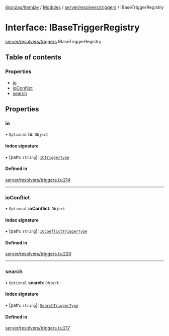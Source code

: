 [@onzag/itemize](../README.md) / [Modules](../modules.md) / [server/resolvers/triggers](../modules/server_resolvers_triggers.md) / IBaseTriggerRegistry

# Interface: IBaseTriggerRegistry

[server/resolvers/triggers](../modules/server_resolvers_triggers.md).IBaseTriggerRegistry

## Table of contents

### Properties

- [io](server_resolvers_triggers.IBaseTriggerRegistry.md#io)
- [ioConflict](server_resolvers_triggers.IBaseTriggerRegistry.md#ioconflict)
- [search](server_resolvers_triggers.IBaseTriggerRegistry.md#search)

## Properties

### io

• `Optional` **io**: `Object`

#### Index signature

▪ [path: `string`]: [`IOTriggerType`](../modules/server_resolvers_triggers.md#iotriggertype)

#### Defined in

[server/resolvers/triggers.ts:214](https://github.com/onzag/itemize/blob/73e0c39e/server/resolvers/triggers.ts#L214)

___

### ioConflict

• `Optional` **ioConflict**: `Object`

#### Index signature

▪ [path: `string`]: [`IOConflictTriggerType`](../modules/server_resolvers_triggers.md#ioconflicttriggertype)

#### Defined in

[server/resolvers/triggers.ts:220](https://github.com/onzag/itemize/blob/73e0c39e/server/resolvers/triggers.ts#L220)

___

### search

• `Optional` **search**: `Object`

#### Index signature

▪ [path: `string`]: [`SearchTriggerType`](../modules/server_resolvers_triggers.md#searchtriggertype)

#### Defined in

[server/resolvers/triggers.ts:217](https://github.com/onzag/itemize/blob/73e0c39e/server/resolvers/triggers.ts#L217)
